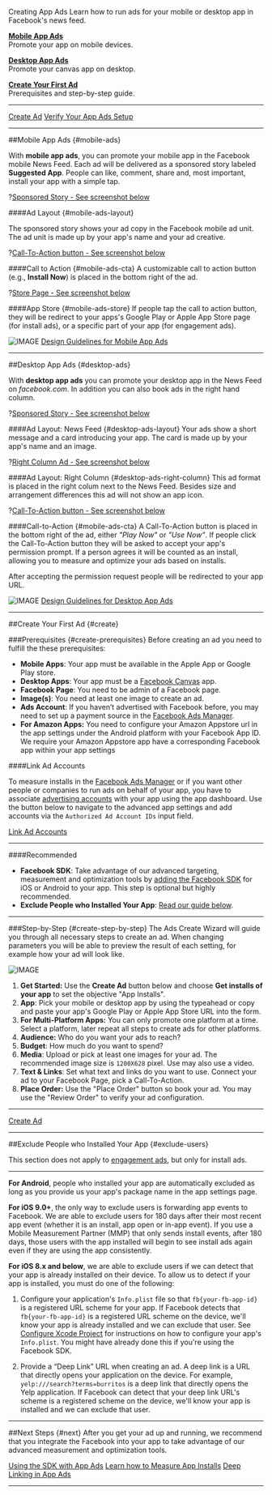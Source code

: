 Creating App Ads
Learn how to run ads for your mobile or desktop app in Facebook's news feed.

__[Mobile App Ads](#mobile-ads)__  
Promote your app on mobile devices.

__[Desktop App Ads](#desktop-ads)__  
Promote your canvas app on desktop.

__[Create Your First Ad](#create)__  
Prerequisites and step-by-step guide.


---
[Create Ad](https://www.facebook.com/ads/create/) [Verify Your App Ads Setup](/tools/app-ads-helper/) 

---

 
##Mobile App Ads {#mobile-ads}

With **mobile app ads**, you can promote your mobile app in the Facebook mobile News Feed. Each ad will be delivered as a sponsored story labeled **Suggested App**. People can like, comment, share and, most important, install your app with a simple tap.

 
?[Sponsored Story - See screenshot below]([asset:685288151617574])

####Ad Layout {#mobile-ads-layout}

The sponsored story shows your ad copy in the Facebook mobile ad unit. The ad unit is made up by your app's name and your ad creative.

?[Call-To-Action button - See screenshot below]([asset:1446586538986555])

####Call to Action {#mobile-ads-cta}
A customizable call to action button (e.g., **Install Now**) is placed in the bottom right of the ad. 


?[Store Page - See screenshot below]([asset:854022798010170])

####App Store {#mobile-ads-store}
If people tap the call to action button, they will be redirect to your apps's Google Play or Apple App Store page (for install ads), or a specific part of your app (for engagement ads). 

![IMAGE](https://fbcdn-dragon-a.akamaihd.net/hphotos-ak-xap1/t39.2365-6/13065813_951534138299702_629518971_n.png) 
[Design Guidelines for Mobile App Ads](https://www.facebook.com/business/ads-guide/app-installs/mobile-app/) 

---

 
##Desktop App Ads {#desktop-ads}

With **desktop app ads** you can promote your desktop app in the News Feed on *facebook.com*. In addition you can also book ads in the right hand column. 



?[Sponsored Story - See screenshot below]([asset:685288151617574])

####Ad Layout: News Feed {#desktop-ads-layout}
Your ads show a short message and a card introducing your app. The card is made up by your app's name and an image.

?[Right Column Ad - See screenshot below]([asset:1446586538986555])

####Ad Layout: Right Column {#desktop-ads-right-column}
This ad format is placed in the right colum next to the News Feed.
Besides size and arrangement differences this ad will not show an app icon.


?[Call-To-Action button - See screenshot below]([asset:854022798010170])

####Call-to-Action {#mobile-ads-cta}
A Call-To-Action button is placed in the bottom right of the ad, either *"Play Now"* or *"Use Now"*. If people click the Call-To-Action button they will be asked to accept your app's permission prompt. If a person agrees it will be counted as an install, allowing you to measure and optimize your ads based on installs.

After accepting the permission request people will be redirected to your app URL.

![IMAGE](https://scontent-iad3-1.xx.fbcdn.net/t39.2178-6/11891345_1181178455231619_1911494679_n.jpg) 
[Design Guidelines for Desktop App Ads](https://www.facebook.com/business/ads-guide/app-installs/desktop-app/) 

---


##Create Your First Ad {#create}

###Prerequisites {#create-prerequisites}
Before creating an ad you need to fulfill the these prerequisites:

- **Mobile Apps**: Your app must be available in the Apple App or Google Play store.
- **Desktop Apps**: Your app must be a [Facebook Canvas](#link) app.
- **Facebook Page**: You need to be admin of a Facebook page. 
- **Image(s)**: You need at least one image to create an ad.
- **Ads Account**: If you haven’t advertised with Facebook before, you may need to set up a payment source in the [Facebook Ads Manager](https://www.facebook.com/ads/manager).
- **For Amazon Apps:** You need to configure your Amazon Appstore url in the app settings under the Android platform with your Facebook App ID. We require your Amazon Appstore app have a corresponding Facebook app within your app settings

####Link Ad Accounts

To measure installs in the [Facebook Ads Manager](https://www.facebook.com/ads/manager) or if you want other people or companies to run ads on behalf of your app, you have to associate [advertising accounts](https://www.facebook.com/ads/manager/account/settings/) with your app using the app dashboard. Use the button below to navigate to the advanced app settings and add accounts via the `Authorized Ad Account IDs` input field. 


[Link Ad Accounts](/apps/) 

---
 

####Recommended
- **Facebook SDK**: Take advantage of our advanced targeting, measurement and optimization tools by [adding the Facebook SDK](/docs/app-ads/sdk) for iOS or Android to your app. This step is optional but highly recommended.
- **Exclude People who Installed Your App**: [Read our guide below](#exclude-users).




---


###Step-by-Step {#create-step-by-step}
The Ads Create Wizard will guide you through all necessary steps to create an ad. When changing parameters you will be able to preview the result of each setting, for example how your ad will look like.


![IMAGE](https://fbcdn-dragon-a.akamaihd.net/hphotos-ak-xtp1/t39.2178-6/11057091_893120464081049_587314363_n.png) 



1. **Get Started:** Use the **Create Ad** button below and choose **Get installs of your app** to set the objective "App Installs".
2. **App**: Pick your mobile or desktop app by using the typeahead or copy and paste your app's Google Play or Apple App Store URL into the form.
3. **For Multi-Platform Apps:** You can only promote one platform at a time. Select a platform, later repeat all steps to create ads for other platforms.
4. **Audience:** Who do you want your ads to reach?
5. **Budget**: How much do you want to spend?
6. **Media**: Upload or pick at least one images for your ad. The recommended image size is `1200X628` pixel.  Use may also use a video.
7. **Text & Links**: Set what text and links do you want to use. Connect your ad to your Facebook Page, pick a Call-To-Action.
8. **Place Order:** Use the "Place Order" button so book your ad. You may use the "Review Order" to verify your ad configuration.



---
[Create Ad](https://www.facebook.com/ads/create/) 

---


##Exclude People who Installed Your App {#exclude-users}



This section does not apply to [engagement ads](/docs/app-ads/formats/engagement-ads), but only for install ads.


---


**For Android**, people who installed your app are automatically excluded as long as you provide us your app's package name in the app settings page.

  
 

**For  iOS 9.0+**, the only way to exclude users is forwarding app events to Facebook. We are able to exclude users for 180 days after their most recent app event (whether it is an install, app open or in-app event). If you use a Mobile Measurement Partner (MMP) that only sends install events, after 180 days, those users with the app installed will begin to see install ads again even if they are using the app consistently.

**For iOS 8.x and below**, we are able to exclude users if we can detect that your app is already installed on their device.  To allow us to detect if your app is installed, you must do one of the following:

1. Configure your application's `Info.plist` file so that  `fb{your-fb-app-id}` is a registered URL scheme for your app.  If Facebook detects that `fb{your-fb-app-id}` is a registered URL scheme on the device, we'll know your app is already installed and we can exclude that user. See  [Configure Xcode Project](/docs/ios/getting-started#xcode) for instructions on how to configure your app's `Info.plist`.  You might have already done this if you're using the Facebook SDK.
  
2. Provide a “Deep Link” URL when creating an ad.  A deep link is a URL that directly opens your application on the device.  For example, `yelp:///search?terms=burritos` is a deep link that directly opens the Yelp application.  If Facebook can detect that your deep link URL's scheme is a registered scheme on the device, we'll know your app is installed and we can exclude that user.


---



##Next Steps {#next}
After you get your ad up and running, we recommend that you integrate the Facebook into your app to take advantage of our advanced measurement and optimization tools. 

[Using the SDK with App Ads](/docs/app-ads/sdk) [Learn how to Measure App Installs](/docs/app-ads/measuring/installs-and-in-app-conversions) [Deep Linking in App Ads](/docs/app-ads/deep-linking) 

---